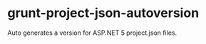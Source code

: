 grunt-project-json-autoversion
==============================

Auto generates a version for ASP.NET 5 project.json files.  
